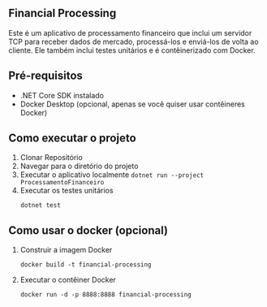 ## Financial Processing
  Este é um aplicativo de processamento financeiro que inclui um servidor TCP para receber dados de mercado, processá-los e enviá-los de volta ao cliente. Ele também inclui testes unitários e é contêinerizado com Docker.

## Pré-requisitos
  * .NET Core SDK instalado
  * Docker Desktop (opcional, apenas se você quiser usar contêineres Docker)

## Como executar o projeto
  1. Clonar Repositório
  2. Navegar para o diretório do projeto
  3. Executar o aplicativo localmente
    ```
    dotnet run --project ProcessamentoFinanceiro
    ```
  5. Executar os testes unitários
     ```
     dotnet test
     ```

## Como usar o docker (opcional)
  1. Construir a imagem Docker
     ```
     docker build -t financial-processing
     ```
  2. Executar o contêiner Docker
     ```
     docker run -d -p 8888:8888 financial-processing
     ```
